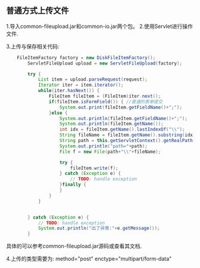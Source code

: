 ## 普通方式上传文件

1.导入common-fileupload.jar和common-io.jar两个包。
2.使用Servlet进行操作文件.

3.上传与保存相关代码:
```java
    FileItemFactory factory = new DiskFileItemFactory();
		ServletFileUpload upload = new ServletFileUpload(factory);

		try {
			List item = upload.parseRequest(request);
			Iterator iter = item.iterator();
			while(iter.hasNext()) {
				FileItem fileItem = (FileItem)iter.next();
				if(fileItem.isFormField()) { //普通的表单提交
					System.out.print(fileItem.getFieldName()+";");
				}else {
					System.out.println(fileItem.getFieldName()+";");
					System.out.println(fileItem.getName());
					int idx = fileItem.getName().lastIndexOf("\\");
					String fileName = fileItem.getName().substring(idx);
					String path = this.getServletContext().getRealPath("\\upload");
					System.out.println("path="+path);
					File f = new File(path+"\\"+fileName);

					try {
						fileItem.write(f);
					} catch (Exception e) {
						// TODO: handle exception
					}finally {
					}
				}
			}


		} catch (Exception e) {
			// TODO: handle exception
			System.out.println("出了异常:"+e.getMessage());
		}
```
具体的可以参考common-fileupload.jar源码或查看其文档.

4.上传的类型需要为:
method="post" enctype="multipart/form-data"
